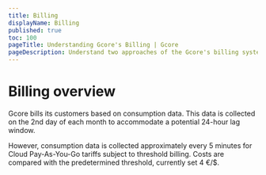 ```yaml
---
title: Billing
displayName: Billing
published: true
toc: 100
pageTitle: Understanding Gcore's Billing | Gcore
pageDescription: Understand two approaches of the Gcore's billing system—monthly billing and PaYG. 
---
```

# Billing overview

Gcore bills its customers based on consumption data. This data is collected on the 2nd day of each month to accommodate a potential 24-hour lag window.

However, consumption data is collected approximately every 5 minutes for Cloud Pay-As-You-Go tariffs subject to threshold billing. Costs are compared with the predetermined threshold, currently set 4 €/$.